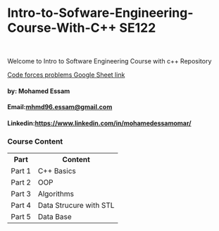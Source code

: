 # Intro-to-Sofware-Engineering-Course-With-C++ SE122
<br>

Welcome to Intro to Software Engineering Course with c++ Repository 
<br>

<a href="https://docs.google.com/spreadsheets/d/1o3h0MGCJll2eRZrl_pwuAj1nf2ATr2Pu/edit#gid=1860972642">Code forces problems Google Sheet link</a>


#### by: Mohamed Essam 
#### Email:mhmd96.essam@gmail.com
#### Linkedin:https://www.linkedin.com/in/mohamedessamomar/

### Course Content

<table>
<tr>
<th>Part</th>
<th>Content</th>
</tr>

<tr>
<td>Part 1</td>
<td>C++ Basics</t>
</tr>

<tr>
<td>Part 2</td>
<td>OOP</t>
</tr>


<tr>
<td>Part 3</td>
<td>Algorithms</t>
</tr>

<tr>
<td>Part 4</td>
<td>Data Strucure with STL</t>
</tr>


<tr>
<td>Part 5</td>
<td>Data Base</t>
</tr>

</table>
